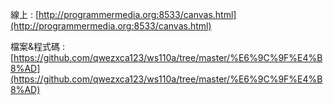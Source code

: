 線上 : [http://programmermedia.org:8533/canvas.html](http://programmermedia.org:8533/canvas.html)

檔案&程式碼 : [https://github.com/qwezxca123/ws110a/tree/master/%E6%9C%9F%E4%B8%AD](https://github.com/qwezxca123/ws110a/tree/master/%E6%9C%9F%E4%B8%AD)

